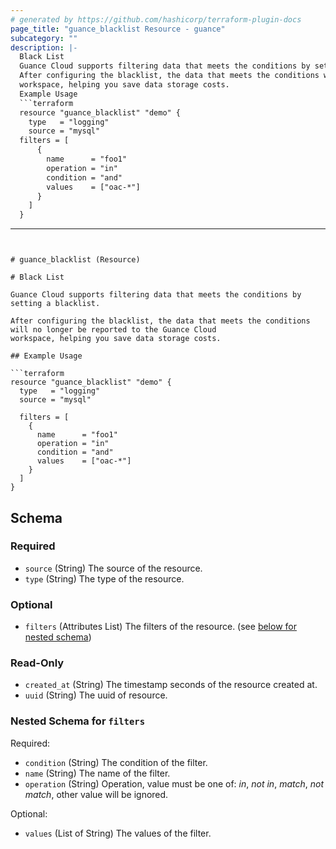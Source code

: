```yaml
---
# generated by https://github.com/hashicorp/terraform-plugin-docs
page_title: "guance_blacklist Resource - guance"
subcategory: ""
description: |-
  Black List
  Guance Cloud supports filtering data that meets the conditions by setting a blacklist.
  After configuring the blacklist, the data that meets the conditions will no longer be reported to the Guance Cloud
  workspace, helping you save data storage costs.
  Example Usage
  ```terraform
  resource "guance_blacklist" "demo" {
    type   = "logging"
    source = "mysql"
  filters = [
      {
        name      = "foo1"
        operation = "in"
        condition = "and"
        values    = ["oac-*"]
      }
    ]
  }
  ```
---
```


# guance_blacklist (Resource)

# Black List

Guance Cloud supports filtering data that meets the conditions by setting a blacklist.

After configuring the blacklist, the data that meets the conditions will no longer be reported to the Guance Cloud
workspace, helping you save data storage costs.

## Example Usage

```terraform
resource "guance_blacklist" "demo" {
  type   = "logging"
  source = "mysql"

  filters = [
    {
      name      = "foo1"
      operation = "in"
      condition = "and"
      values    = ["oac-*"]
    }
  ]
}
```



<!-- schema generated by tfplugindocs -->
## Schema

### Required

- `source` (String) The source of the resource.
- `type` (String) The type of the resource.

### Optional

- `filters` (Attributes List) The filters of the resource. (see [below for nested schema](#nestedatt--filters))

### Read-Only

- `created_at` (String) The timestamp seconds of the resource created at.
- `uuid` (String) The uuid of resource.

<a id="nestedatt--filters"></a>
### Nested Schema for `filters`

Required:

- `condition` (String) The condition of the filter.
- `name` (String) The name of the filter.
- `operation` (String) Operation, value must be one of: *in*, *not in*, *match*, *not match*, other value will be ignored.

Optional:

- `values` (List of String) The values of the filter.


